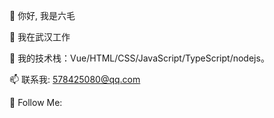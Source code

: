 👋 你好, 我是六毛

🔭 我在武汉工作

🌱 我的技术栈：Vue/HTML/CSS/JavaScript/TypeScript/nodejs。

📫 联系我: 578425080@qq.com

👏 Follow Me: 
